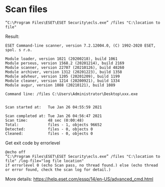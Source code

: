 # Scan files

    “C:\Program Files\ESET\ESET Security\ecls.exe” /files "C:\location to file"
    
  
  Result:
  
    ESET Command-line scanner, version 7.2.12004.0, (C) 1992-2020 ESET, spol. s r.o.

    Module loader, version 1021 (20200218), build 1061
    Module perseus, version 1568.2 (20201214), build 2169
    Module scanner, version 22707 (20210126), build 48260
    Module archiver, version 1312 (20201223), build 1358
    Module advheur, version 1205 (20201209), build 1199
    Module cleaner, version 1214 (20200921), build 1334
    Module augur, version 1088 (20210121), build 1089

    Command line: /files C:\Users\Administrator\Desktop\xxx.exe


    Scan started at:   Tue Jan 26 04:55:59 2021

    Scan completed at: Tue Jan 26 04:56:47 2021
    Scan time:         48 sec (0:00:48)
    Total:             files - 1, objects 96652
    Detected:          files - 0, objects 0
    Cleaned:           files - 0, objects 0

Get exit code by errorlevel

    @echo off
    “C:\Program Files\ESET\ESET Security\ecls.exe” /files "C:\location to file" /log-file="log file location"
    if errorlevel 0 (echo Scan pass, no thread found.) else (echo thread or error found, check the scan log for detail.)

More details: https://help.eset.com/essp/14/en-US/advanced_cmd.html
